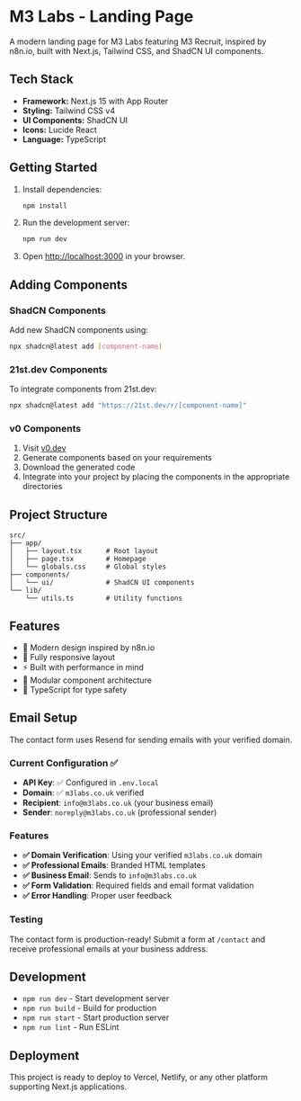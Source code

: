 # M3 Labs - Landing Page

A modern landing page for M3 Labs featuring M3 Recruit, inspired by n8n.io, built with Next.js, Tailwind CSS, and ShadCN UI components.

## Tech Stack

- **Framework:** Next.js 15 with App Router
- **Styling:** Tailwind CSS v4
- **UI Components:** ShadCN UI
- **Icons:** Lucide React
- **Language:** TypeScript

## Getting Started

1. Install dependencies:
   ```bash
   npm install
   ```

2. Run the development server:
   ```bash
   npm run dev
   ```

3. Open [http://localhost:3000](http://localhost:3000) in your browser.

## Adding Components

### ShadCN Components

Add new ShadCN components using:
```bash
npx shadcn@latest add [component-name]
```

### 21st.dev Components

To integrate components from 21st.dev:
```bash
npx shadcn@latest add "https://21st.dev/r/[component-name]"
```

### v0 Components

1. Visit [v0.dev](https://v0.dev)
2. Generate components based on your requirements
3. Download the generated code
4. Integrate into your project by placing the components in the appropriate directories

## Project Structure

```
src/
├── app/
│   ├── layout.tsx      # Root layout
│   ├── page.tsx        # Homepage
│   └── globals.css     # Global styles
├── components/
│   └── ui/             # ShadCN UI components
└── lib/
    └── utils.ts        # Utility functions
```

## Features

- 🎨 Modern design inspired by n8n.io
- 📱 Fully responsive layout
- ⚡ Built with performance in mind
- 🧩 Modular component architecture
- 🎯 TypeScript for type safety

## Email Setup

The contact form uses Resend for sending emails with your verified domain.

### Current Configuration ✅
- **API Key**: ✅ Configured in `.env.local`
- **Domain**: ✅ `m3labs.co.uk` verified
- **Recipient**: `info@m3labs.co.uk` (your business email)
- **Sender**: `noreply@m3labs.co.uk` (professional sender)

### Features
- **✅ Domain Verification**: Using your verified `m3labs.co.uk` domain
- **✅ Professional Emails**: Branded HTML templates
- **✅ Business Email**: Sends to `info@m3labs.co.uk`
- **✅ Form Validation**: Required fields and email format validation
- **✅ Error Handling**: Proper user feedback

### Testing
The contact form is production-ready! Submit a form at `/contact` and receive professional emails at your business address.

## Development

- `npm run dev` - Start development server
- `npm run build` - Build for production
- `npm run start` - Start production server
- `npm run lint` - Run ESLint

## Deployment

This project is ready to deploy to Vercel, Netlify, or any other platform supporting Next.js applications.